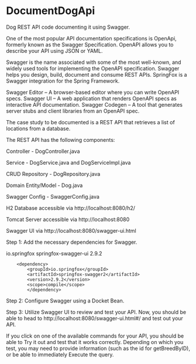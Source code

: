 # DocumentDogApi
 Dog REST API code documenting it using Swagger.

One of the most popular API documentation specifications is OpenApi, formerly known as the Swagger Specification. OpenAPI allows you to describe your API using JSON or YAML. 

Swagger is the name associated with some of the most well-known, and widely used tools for implementing the OpenAPI specification. Swagger helps you design, build, document and consume REST APIs. SpringFox is a Swagger integration for the Spring Framework.

Swagger Editor – A browser-based editor where you can write OpenAPI specs.
Swagger UI – A web application that renders OpenAPI specs as interactive API documentation.
Swagger Codegen – A tool that generates server stubs and client libraries from an OpenAPI spec.

The case study to be documented is a REST API that retrieves a list of locations from a database. 

The REST API has the following components:

Controller - DogController.java

Service - DogService.java and DogServiceImpl.java

CRUD Repository - DogRepository.java

Domain Entity/Model - Dog.java

Swagger Config - SwaggerConfig.java

H2 Database accessible via http://localhost:8080/h2/

Tomcat Server accessible via http://localhost:8080

Swagger UI via http://localhost:8080/swagger-ui.html



Step 1: Add the necessary dependencies for Swagger.



<dependency>
            <groupId>io.springfox</groupId>
            <artifactId>springfox-swagger-ui</artifactId>
            <version>2.9.2</version>
        </dependency>

        <dependency>
            <groupId>io.springfox</groupId>
            <artifactId>springfox-swagger2</artifactId>
            <version>2.9.2</version>
            <scope>compile</scope>
            </dependency>



Step 2: Configure Swagger using a Docket Bean.

Step 3: Utilize Swagger UI to review and test your API.
Now, you should be able to head to http://localhost:8080/swagger-ui.html#/ and test out your API.


If you click on one of the available commands for your API, you should be able to Try it out and test that it works correctly. Depending on which you test, you may need to provide information (such as the id for getBreedByID), or be able to immediately Execute the query.
